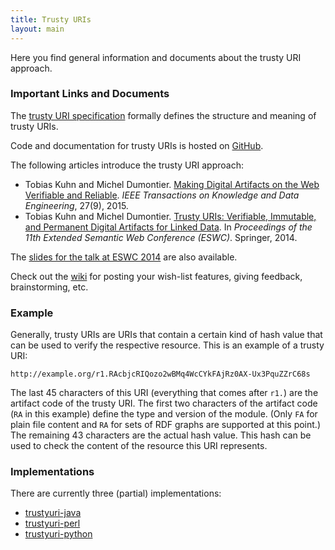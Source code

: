 ```yaml
---
title: Trusty URIs
layout: main
---
```


Here you find general information and documents about the trusty URI approach.


### Important Links and Documents

The [trusty URI specification](https://github.com/trustyuri/trustyuri-spec)
formally defines the structure and meaning of trusty URIs.

Code and documentation for trusty URIs is hosted on
[GitHub](https://github.com/trustyuri).

The following articles introduce the trusty URI approach:

- Tobias Kuhn and Michel Dumontier. [Making Digital Artifacts on the Web
  Verifiable and Reliable](http://arxiv.org/pdf/1507.01697). _IEEE Transactions
  on Knowledge and Data Engineering_, 27(9), 2015.
- Tobias Kuhn and Michel Dumontier. [Trusty URIs: Verifiable, Immutable, and
  Permanent Digital Artifacts for Linked Data](http://arxiv.org/abs/1401.5775). In _Proceedings of the 11th
  Extended Semantic Web Conference (ESWC)_. Springer, 2014.

The [slides for the talk at ESWC 2014](http://www.slideshare.net/TobiasKuhn/trustyuris)
are also available.

Check out the [wiki](https://github.com/trustyuri/trustyuri/wiki) for posting
your wish-list features, giving feedback, brainstorming, etc.


### Example

Generally, trusty URIs are URIs that contain a certain kind of hash value that
can be used to verify the respective resource. This is an example of a
trusty URI:

    http://example.org/r1.RAcbjcRIQozo2wBMq4WcCYkFAjRz0AX-Ux3PquZZrC68s

The last 45 characters of this URI (everything that comes after `r1.`) are the
artifact code of the trusty URI. The first two characters of the artifact code
(`RA` in this example) define the type and version of the module. (Only `FA`
for plain file content and `RA` for sets of RDF graphs are supported at this
point.) The remaining 43 characters are the actual hash value. This hash can
be used to check the content of the resource this URI represents.


### Implementations

There are currently three (partial) implementations:

- [trustyuri-java](https://github.com/trustyuri/trustyuri-java)
- [trustyuri-perl](https://github.com/trustyuri/trustyuri-perl)
- [trustyuri-python](https://github.com/trustyuri/trustyuri-python)

